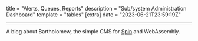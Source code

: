 title = "Alerts, Queues, Reports"
description = "Sub/system Administration Dashboard"
template = "tables"
[extra]
date = "2023-06-21T23:59:19Z"


---
A blog about Bartholomew, the simple CMS for [Spin](https://github.com/fermyon/spin) and WebAssembly.
